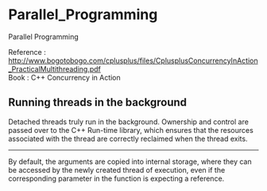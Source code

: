 # Parallel_Programming
Parallel Programming 

Reference : http://www.bogotobogo.com/cplusplus/files/CplusplusConcurrencyInAction_PracticalMultithreading.pdf     
Book : C++ Concurrency in Action     
## Running threads in the background
Detached threads truly run in the background.
Ownership and control are passed over to the C++ Run-time library, which ensures that the
resources associated with the thread are correctly reclaimed when the thread exits.     



-----------------------------------------
By default, the arguments are copied into internal storage, where they can be accessed
by the newly created thread of execution, even if the corresponding parameter in the function
is expecting a reference. 
